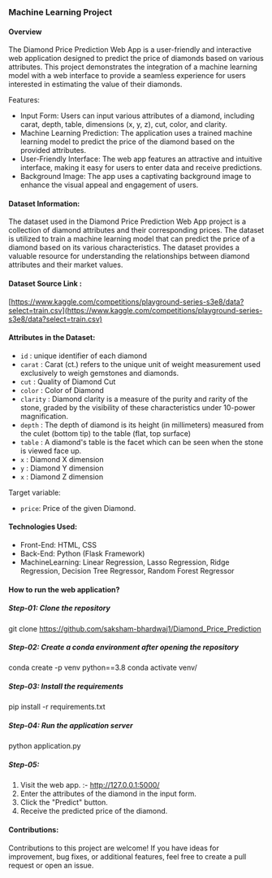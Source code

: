 ### Machine Learning Project

#### Overview
The Diamond Price Prediction Web App is a user-friendly and interactive web application designed to predict the price of diamonds based on various attributes. This project demonstrates the integration of a machine learning model with a web interface to provide a seamless experience for users interested in estimating the value of their diamonds.

Features:
 - Input Form: Users can input various attributes of a diamond, including carat, depth, table, dimensions (x, y, z), cut, color, and clarity.
 - Machine Learning Prediction: The application uses a trained machine learning model to predict the price of the diamond based on the provided attributes.
 - User-Friendly Interface: The web app features an attractive and intuitive interface, making it easy for users to enter data and receive predictions.
 - Background Image: The app uses a captivating background image to enhance the visual appeal and engagement of users.

#### Dataset Information:
The dataset used in the Diamond Price Prediction Web App project is a collection of diamond attributes and their corresponding prices. The dataset is utilized to train a machine learning model that can predict the price of a diamond based on its various characteristics. The dataset provides a valuable resource for understanding the relationships between diamond attributes and their market values.

#### Dataset Source Link :
[https://www.kaggle.com/competitions/playground-series-s3e8/data?select=train.csv](https://www.kaggle.com/competitions/playground-series-s3e8/data?select=train.csv)

#### Attributes in the Dataset:

* `id` : unique identifier of each diamond
* `carat` : Carat (ct.) refers to the unique unit of weight measurement used exclusively to weigh gemstones and diamonds.
* `cut` : Quality of Diamond Cut
* `color` : Color of Diamond
* `clarity` : Diamond clarity is a measure of the purity and rarity of the stone, graded by the visibility of these characteristics under 10-power magnification.
* `depth` : The depth of diamond is its height (in millimeters) measured from the culet (bottom tip) to the table (flat, top surface)
* `table` : A diamond's table is the facet which can be seen when the stone is viewed face up.
* `x` : Diamond X dimension
* `y` : Diamond Y dimension
* `x` : Diamond Z dimension

Target variable:
* `price`: Price of the given Diamond.

#### Technologies Used:
  - Front-End: HTML, CSS
  - Back-End: Python (Flask Framework)
  - MachineLearning: Linear Regression, Lasso Regression, Ridge Regression, Decision Tree Regressor, Random Forest Regressor

#### How to run the web application?
##### Step-01: Clone the repository
git clone https://github.com/saksham-bhardwaj1/Diamond_Price_Prediction

##### Step-02: Create a conda environment after opening the repository
conda create -p venv python==3.8 conda activate venv/

##### Step-03: Install the requirements
pip install -r requirements.txt

##### Step-04: Run the application server
python application.py

##### Step-05:
  1. Visit the web app. :- http://127.0.0.1:5000/
  2. Enter the attributes of the diamond in the input form.
  3. Click the "Predict" button.
  4. Receive the predicted price of the diamond.

#### Contributions:

Contributions to this project are welcome! If you have ideas for improvement, bug fixes, or additional features, feel free to create a pull request or open an issue.
